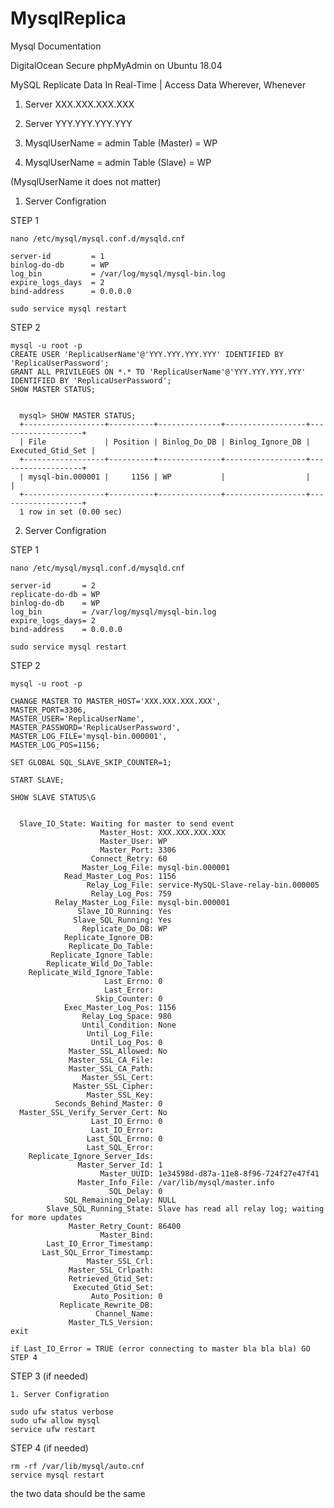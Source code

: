 # MysqlReplica
Mysql Documentation


DigitalOcean Secure phpMyAdmin on Ubuntu 18.04

MySQL Replicate Data In Real-Time | Access Data Wherever, Whenever‎

1. Server XXX.XXX.XXX.XXX
2. Server YYY.YYY.YYY.YYY


1. MysqlUserName = admin    Table (Master) = WP
2. MysqlUserName = admin    Table (Slave)  = WP

(MysqlUserName it does not matter)




1. Server Configration

  STEP 1

    nano /etc/mysql/mysql.conf.d/mysqld.cnf

    server-id         = 1
    binlog-do-db      = WP
    log_bin           = /var/log/mysql/mysql-bin.log
    expire_logs_days  = 2
    bind-address      = 0.0.0.0

    sudo service mysql restart




  STEP 2

    mysql -u root -p
    CREATE USER 'ReplicaUserName'@'YYY.YYY.YYY.YYY' IDENTIFIED BY 'ReplicaUserPassword';
    GRANT ALL PRIVILEGES ON *.* TO 'ReplicaUserName'@'YYY.YYY.YYY.YYY' IDENTIFIED BY 'ReplicaUserPassword';
    SHOW MASTER STATUS;


      mysql> SHOW MASTER STATUS;
      +------------------+----------+--------------+------------------+-------------------+
      | File             | Position | Binlog_Do_DB | Binlog_Ignore_DB | Executed_Gtid_Set |
      +------------------+----------+--------------+------------------+-------------------+
      | mysql-bin.000001 |     1156 | WP           |                  |                   |
      +------------------+----------+--------------+------------------+-------------------+
      1 row in set (0.00 sec)




2. Server Configration

  STEP 1

    nano /etc/mysql/mysql.conf.d/mysqld.cnf

    server-id       = 2
    replicate-do-db = WP
    binlog-do-db    = WP
    log_bin         = /var/log/mysql/mysql-bin.log
    expire_logs_days= 2
    bind-address    = 0.0.0.0

    sudo service mysql restart



  STEP 2

    mysql -u root -p

    CHANGE MASTER TO MASTER_HOST='XXX.XXX.XXX.XXX',
    MASTER_PORT=3306,
    MASTER_USER='ReplicaUserName',
    MASTER_PASSWORD='ReplicaUserPassword',
    MASTER_LOG_FILE='mysql-bin.000001',
    MASTER_LOG_POS=1156;

    SET GLOBAL SQL_SLAVE_SKIP_COUNTER=1;

    START SLAVE;

    SHOW SLAVE STATUS\G


      Slave_IO_State: Waiting for master to send event
                        Master_Host: XXX.XXX.XXX.XXX
                        Master_User: WP
                        Master_Port: 3306
                      Connect_Retry: 60
                    Master_Log_File: mysql-bin.000001
                Read_Master_Log_Pos: 1156
                     Relay_Log_File: service-MySQL-Slave-relay-bin.000005
                      Relay_Log_Pos: 759
              Relay_Master_Log_File: mysql-bin.000001
                   Slave_IO_Running: Yes
                  Slave_SQL_Running: Yes
                    Replicate_Do_DB: WP
                Replicate_Ignore_DB:
                 Replicate_Do_Table:
             Replicate_Ignore_Table:
            Replicate_Wild_Do_Table:
        Replicate_Wild_Ignore_Table:
                         Last_Errno: 0
                         Last_Error:
                       Skip_Counter: 0
                Exec_Master_Log_Pos: 1156
                    Relay_Log_Space: 980
                    Until_Condition: None
                     Until_Log_File:
                      Until_Log_Pos: 0
                 Master_SSL_Allowed: No
                 Master_SSL_CA_File:
                 Master_SSL_CA_Path:
                    Master_SSL_Cert:
                  Master_SSL_Cipher:
                     Master_SSL_Key:
              Seconds_Behind_Master: 0
      Master_SSL_Verify_Server_Cert: No
                      Last_IO_Errno: 0
                      Last_IO_Error:
                     Last_SQL_Errno: 0
                     Last_SQL_Error:
        Replicate_Ignore_Server_Ids:
                   Master_Server_Id: 1
                        Master_UUID: 1e34598d-d87a-11e8-8f96-724f27e47f41
                   Master_Info_File: /var/lib/mysql/master.info
                          SQL_Delay: 0
                SQL_Remaining_Delay: NULL
            Slave_SQL_Running_State: Slave has read all relay log; waiting for more updates
                 Master_Retry_Count: 86400
                        Master_Bind:
            Last_IO_Error_Timestamp:
           Last_SQL_Error_Timestamp:
                     Master_SSL_Crl:
                 Master_SSL_Crlpath:
                 Retrieved_Gtid_Set:
                  Executed_Gtid_Set:
                      Auto_Position: 0
               Replicate_Rewrite_DB:
                       Channel_Name:
                 Master_TLS_Version:
    exit

    if Last_IO_Error = TRUE (error connecting to master bla bla bla) GO STEP 4


  STEP 3 (if needed)

    1. Server Configration

    sudo ufw status verbose
    sudo ufw allow mysql
    service ufw restart



  STEP 4 (if needed)

    rm -rf /var/lib/mysql/auto.cnf
    service mysql restart


the two data should be the same
